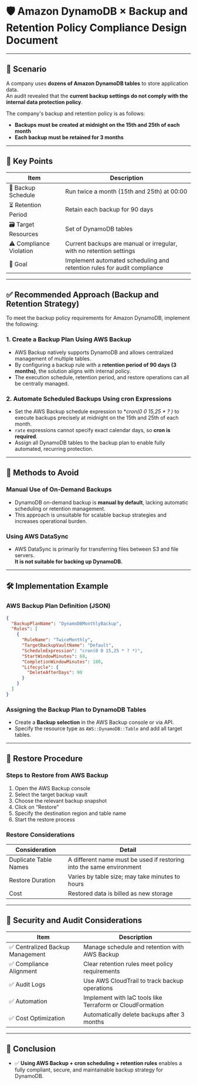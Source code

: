 
# 🛡️ Amazon DynamoDB × Backup and Retention Policy Compliance Design Document

---

## 📘 Scenario

A company uses **dozens of Amazon DynamoDB tables** to store application data.  
An audit revealed that the **current backup settings do not comply with the internal data protection policy**.

The company's backup and retention policy is as follows:

- **Backups must be created at midnight on the 15th and 25th of each month**
- **Each backup must be retained for 3 months**

---

## 🧠 Key Points

| Item | Description |
|------|-------------|
| 📅 Backup Schedule | Run twice a month (15th and 25th) at 00:00 |
| ⏳ Retention Period | Retain each backup for 90 days |
| 🗃️ Target Resources | Set of DynamoDB tables |
| ⚠️ Compliance Violation | Current backups are manual or irregular, with no retention settings |
| 🎯 Goal | Implement automated scheduling and retention rules for audit compliance |

---

## ✅ Recommended Approach (Backup and Retention Strategy)

To meet the backup policy requirements for Amazon DynamoDB, implement the following:

### 1. Create a Backup Plan Using AWS Backup

- AWS Backup natively supports DynamoDB and allows centralized management of multiple tables.
- By configuring a backup rule with a **retention period of 90 days (3 months)**, the solution aligns with internal policy.
- The execution schedule, retention period, and restore operations can all be centrally managed.

### 2. Automate Scheduled Backups Using cron Expressions

- Set the AWS Backup schedule expression to **cron(0 0 15,25 * ? *)** to execute backups precisely at midnight on the 15th and 25th of each month.
- `rate` expressions cannot specify exact calendar days, so **cron is required**.
- Assign all DynamoDB tables to the backup plan to enable fully automated, recurring protection.

---

## 🚫 Methods to Avoid

### Manual Use of On-Demand Backups

- DynamoDB on-demand backup is **manual by default**, lacking automatic scheduling or retention management.
- This approach is unsuitable for scalable backup strategies and increases operational burden.

### Using AWS DataSync

- AWS DataSync is primarily for transferring files between S3 and file servers.  
  **It is not suitable for backing up DynamoDB.**

---

## 🛠️ Implementation Example

### AWS Backup Plan Definition (JSON)

```json
{
  "BackupPlanName": "DynamoDBMonthlyBackup",
  "Rules": [
    {
      "RuleName": "TwiceMonthly",
      "TargetBackupVaultName": "Default",
      "ScheduleExpression": "cron(0 0 15,25 * ? *)",
      "StartWindowMinutes": 60,
      "CompletionWindowMinutes": 180,
      "Lifecycle": {
        "DeleteAfterDays": 90
      }
    }
  ]
}
```

### Assigning the Backup Plan to DynamoDB Tables

- Create a **Backup selection** in the AWS Backup console or via API.
- Specify the resource type as `AWS::DynamoDB::Table` and add all target tables.

---

## 🔁 Restore Procedure

### Steps to Restore from AWS Backup

1. Open the AWS Backup console
2. Select the target backup vault
3. Choose the relevant backup snapshot
4. Click on “Restore”
5. Specify the destination region and table name
6. Start the restore process

### Restore Considerations

| Consideration | Detail |
|---------------|--------|
| Duplicate Table Names | A different name must be used if restoring into the same environment |
| Restore Duration | Varies by table size; may take minutes to hours |
| Cost | Restored data is billed as new storage |

---

## 🔐 Security and Audit Considerations

| Item | Description |
|------|-------------|
| ✅ Centralized Backup Management | Manage schedule and retention with AWS Backup |
| ✅ Compliance Alignment | Clear retention rules meet policy requirements |
| ✅ Audit Logs | Use AWS CloudTrail to track backup operations |
| ✅ Automation | Implement with IaC tools like Terraform or CloudFormation |
| ✅ Cost Optimization | Automatically delete backups after 3 months |

---

## 📌 Conclusion

- ✅ **Using AWS Backup + cron scheduling + retention rules** enables a fully compliant, secure, and maintainable backup strategy for DynamoDB.
